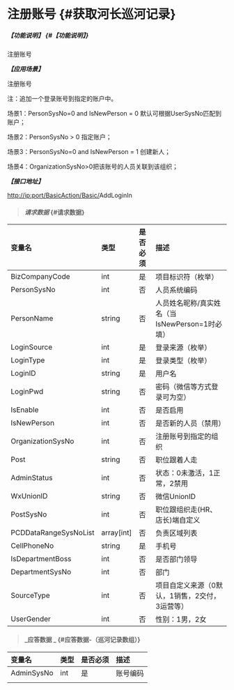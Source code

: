 # 注册账号 {#获取河长巡河记录}

##### _【功能说明】_ {#【功能说明】}

注册账号

_**【应用场景】**_

注册账号

注：追加一个登录账号到指定的账户中。

场景1：PersonSysNo=0 and IsNewPerson = 0 默认可根据UserSysNo匹配到账户；

场景2：PersonSysNo &gt; 0 指定账户；

场景3：PersonSysNo=0 and IsNewPerson = 1 创建新人；

场景4：OrganizationSysNo&gt;0把该账号的人员关联到该组织；

_**【接口地址】**_

[http://ip:port/BasicAction/](http://ip:port/HMQuery/PatrolRiver/GetPatrolRivers)[Basic](http://ip:port/HMQuery/PatrolRiver/GetPatrolRivers)[/](http://ip:port/HMQuery/PatrolRiver/GetPatrolRivers)AddLoginIn

> #### _请求数据_ {#请求数据}

| 变量名 | 类型 | 是否必须 | 描述 |
| :--- | :--- | :--- | :--- |
| BizCompanyCode | int | 是 | 项目标识符（枚举） |
| PersonSysNo | int | 否 | 人员系统编码 |
| PersonName | string | 否 | 人员姓名昵称/真实姓名（当IsNewPerson=1时必填） |
| LoginSource | int | 是 | 登录来源（枚举） |
| LoginType | int | 是 | 登录类型（枚举） |
| LoginID | string | 是 | 用户名 |
| LoginPwd | string | 否 | 密码（微信等方式登录可为空） |
| IsEnable | int | 否 | 是否启用 |
| IsNewPerson | int | 否 | 是否新的人员（禁用） |
| OrganizationSysNo | int | 否 | 注册账号到指定的组织 |
| Post | string | 否 | 职位跟着人走 |
| AdminStatus | int | 否 | 状态：0未激活，1正常，2禁用 |
| WxUnionID | string | 否 | 微信UnionID |
| PostSysNo | int | 否 | 职位跟组织走\(HR、店长\)端自定义 |
| PCDDataRangeSysNoList | array\[int\] | 否 | 负责区域列表 |
| CellPhoneNo| string | 是 | 手机号 |
| IsDepartmentBoss | int | 否 | 是否部门领导|
| DepartmentSysNo| int | 否 | 部门|
| SourceType| int | 否 | 项目自定义来源（0默认，1销售，2交付，3运营等） |
| UserGender | int | 否 | 性别：1男，2女 |

> #### _应答数据 _ {#应答数据-（巡河记录数组）}

| 变量名 | 类型 | 是否必须 | 描述 |
| :--- | :--- | :--- | :--- |
| AdminSysNo | int | 是 | 账号编码 |
|  |  |  |  |



